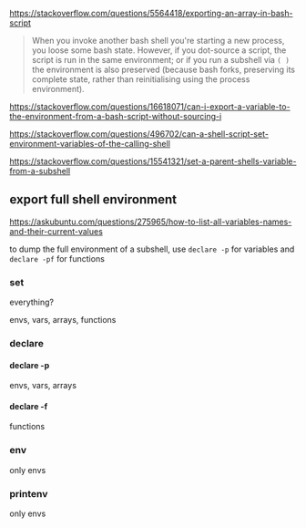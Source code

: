 https://stackoverflow.com/questions/5564418/exporting-an-array-in-bash-script

> When you invoke another bash shell you're starting a new process, you loose some bash state. However, if you dot-source a script, the script is run in the same environment; or if you run a subshell via `( )` the environment is also preserved (because bash forks, preserving its complete state, rather than reinitialising using the process environment).



https://stackoverflow.com/questions/16618071/can-i-export-a-variable-to-the-environment-from-a-bash-script-without-sourcing-i

https://stackoverflow.com/questions/496702/can-a-shell-script-set-environment-variables-of-the-calling-shell

https://stackoverflow.com/questions/15541321/set-a-parent-shells-variable-from-a-subshell



## export full shell environment

https://askubuntu.com/questions/275965/how-to-list-all-variables-names-and-their-current-values

to dump the full environment of a subshell, use `declare -p` for variables and `declare -pf` for functions

### set

everything?

envs, vars, arrays, functions

### declare

#### declare -p

envs, vars, arrays

#### declare -f

functions

### env

only envs

### printenv

only envs
